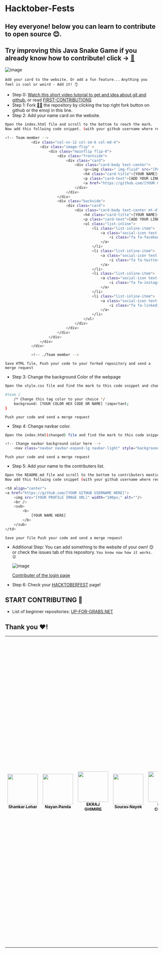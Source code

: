 # Hacktober-Fests

## Hey everyone! below you can learn to contribute to open source 😊.

## Try improving this Java Snake Game if you already know how to contribute! click -> [🐍](https://github.com/ShankarLohar/snakegame)

![image](https://user-images.githubusercontent.com/74100292/194773995-a1fab4a5-5847-4553-9cbb-65d0006619f9.png)

`Add your card to the website. Or add a fun feature...`
`Anything you feel is cool or weird - Add it! 👌`

- Step 0: [Watch this short video tutorial to get and idea about git and github.](https://www.youtube.com/watch?v=8Dd7KRpKeaE&ab_channel=CoderCoder)
  or read [FIRST-CONTRIBUTIONS](https://github.com/firstcontributions/first-contributions)
- Step 1: Fork [👨‍💻](https://github.com/ShankarLohar/Hactober-Fests/fork) the repository by clicking the top right fork button on github or the emoji in this line.
- Step 2: Add your name card on the website.

```bash
Open the index.html file and scroll to the bottom to reach the mark.
Now add this follwing code snippet. (with your github username where required)
```

```bash
<!-- Team member -->
            <div class="col-xs-12 col-sm-6 col-md-4">
                <div class="image-flip" >
                    <div class="mainflip flip-0">
                        <div class="frontside">
                            <div class="card">
                                <div class="card-body text-center">
                                    <p><img class=" img-fluid" src="[PASTE LINK TO YOUR IMAGE]" alt="card image"></p>
                                    <h4 class="card-title">[YOUR NAME]</h4>
                                    <p class="card-text">[ADD YOUR LINE]</p>
                                    <a href="https://github.com/[YOUR GITHUB USERNAME]" class="btn btn-primary btn-sm"><i class="fa fa-plus"></i></a>
                                </div>
                            </div>
                        </div>
                        <div class="backside">
                            <div class="card">
                                <div class="card-body text-center mt-4">
                                    <h4 class="card-title">[YOUR NAME]</h4>
                                    <p class="card-text">[ADD YOUR LINE]</p>
                                    <ul class="list-inline">
                                        <li class="list-inline-item">
                                            <a class="social-icon text-xs-center" target="_blank" href="[YOUR FACEBOOK URL]">
                                                <i class="fa fa-facebook"></i>
                                            </a>
                                        </li>
                                        <li class="list-inline-item">
                                            <a class="social-icon text-xs-center" target="_blank" href="[YOUR TWITTER]">
                                                <i class="fa fa-twitter"></i>
                                            </a>
                                        </li>
                                        <li class="list-inline-item">
                                            <a class="social-icon text-xs-center" target="_blank" href="[YOUR INSTAGRAM]">
                                                <i class="fa fa-instagram"></i>
                                            </a>
                                        </li>
                                        <li class="list-inline-item">
                                            <a class="social-icon text-xs-center" target="_blank" href="[YOUR LINKEDIN]">
                                                <i class="fa fa-linkedin"></i>
                                            </a>
                                        </li>
                                    </ul>
                                </div>
                            </div>
                        </div>
                    </div>
                </div>
            </div>

            <!-- ./Team member -->
```

`Save HTML file, Push your code to your forked repository and send a merge request`

- Step 3: Change the background Color of the webpage

```bash
Open the style.css file and find the mark to this code snippet and change the color.
```

```bash
#team {
    /* Change this tag color to your choice */
    background: [YOUR COLOR HEX CODE OR NAME] !important;
}
```

`Push your code and send a merge request`

- Step 4: Change navbar color.

```bash
Open the index.html(changed) file and find the mark to this code snippet and change the color.
```

```bash
<!-- Change navbar background color here -->
    <nav class="navbar navbar-expand-lg navbar-light" style="background-color: [YOUR COLOR HERE];">
```

`Push your code and send a merge request`

- Step 5: Add your name to the contributers list.

```bash
Open the README.md file and scroll to the bottom to contributers mentions.
Now add this follwing code snippet (with your github username where required.) at the mark.
```

```bash
<td align="center">
<a href="https://github.com/[YOUR GITHUB USERNAME HERE]">
    <img src="[YOUR PROFILE IMAGE URL]" width="100px;" alt=""/>
    <br />
    <sub>
        <b>
            [YOUR NAME HERE]
        </b>
    </sub>
</td>
```

`Save your file Push your code and send a merge request`

- Additional Step: You can add something to the website of your own! 😊 or check the issues tab of this repository.
  `You know now how it works. 😉`

  ![image](https://user-images.githubusercontent.com/74100292/195403113-226ff7f9-0cb2-4105-bd0f-afd7cbd61579.png)

  [Contributer of the login page](https://github.com/sidhrth04)

- Step 6: Check your [HACKTOBERFEST](https://hacktoberfest.com/) page!

## START CONTRIBUTING 👐

- List of beginner repositories: [UP-FOR-GRABS.NET](https://up-for-grabs.net/#/)

## Thank you ❤!

<table>
    <tr>
        <td align="center"><a href="https://github.com/ShankarLohar"><img src="https://avatars.githubusercontent.com/u/74100292?v=4" width="100px;" alt=""/><br /><sub><b>Shankar Lohar</b></sub></td>
        
<td align="center">
<a href="https://github.com/Aestivial">
    <img src="https://avatars.githubusercontent.com/u/69592060?v=4" width="100px;" alt=""/>
    <br />
    <sub>
        <b>
            Nayan Panda
        </b>
    </sub>
</td>
<td align="center">
<a href="https://github.com/ManishGhimire127">
    <img src="https://media-exp1.licdn.com/dms/image/C4D03AQFk6YLBdMG3Iw/profile-displayphoto-shrink_200_200/0/1657109670750?e=2147483647&v=beta&t=A67QXx0h4EW79u3sNwG5HOUIKOVzHMj001nrHl0t9p4" width="100px;" alt=""/>
    <br />
    <sub>
        <b>
            EKRAJ GHIMIRE
        </b>
    </sub>
</td>
<td align="center">
<a href="https://github.com/SOURAV416">
    <img src="https://avatars.githubusercontent.com/u/76432187?v=4" width="100px;" alt=""/>
    <br />
    <sub>
        <b>
        Sourav Nayek
        </b>
    </sub>
</td>
<td align="center">
<a href="https://github.com/HarshChhikara">
    <img src="https://avatars.githubusercontent.com/u/57714331?s=400&u=3b0d068f03a8a8fe019c67627d3f3929f34dd891&v=4" width="100px;" alt=""/>
    <br />
    <sub>
        <b>
            Harsh Chhikara
        </b>
    </sub>
</td>

<td align="center">
<a href="https://github.com/ruds18">
    <img src="https://avatars.githubusercontent.com/u/74107790?s=400&u=ee9472f6552ee2b64ffe38d0a2655de079cf38f2&v=4" width="100px;" alt=""/>
    <br />
    <sub>
        <b>
            Rudransh Khandelwal
        </b>
    </sub>
</td>
<td align="center">
<a href="https://github.com/berlianfatimah">
    <img src="https://media-exp1.licdn.com/dms/image/C4E03AQHc8-zxL3PQDg/profile-displayphoto-shrink_800_800/0/1646882139965?e=1671667200&v=beta&t=mCzq65smqr2vHObBgTObRYFylagF7Fh__9Kd7JFYKj4" width="100px;" alt=""/>
    <br />
    <sub>
        <b>
            Berlian Fatimah
        </b>
    </sub>
</td>

<td align="center">
<a href="https://github.com/shubham404-error">
    <img src="https://media-exp1.licdn.com/dms/image/C4D03AQH7CJ5-uEBnkw/profile-displayphoto-shrink_400_400/0/1662963494688?e=1671667200&v=beta&t=QopetskOKAv5znj_MDqEyc1ma__RU8ZyZWHF9fbnlsw" width="100px;" alt=""/>
    <br />
    <sub>
        <b>
            Shubham Tejani
        </b>
    </sub>
</td>

<td align="center">
<a href="https://github.com/drunkcoder017">
    <img src="https://media-exp1.licdn.com/dms/image/C4D03AQEQu77odbkDqQ/profile-displayphoto-shrink_400_400/0/1615756010213?e=1671667200&v=beta&t=MM27s8-bM78SLsfSkB_HtE55aLPPYg6W-PJ6hDSpS-A" width="100px;" alt=""/>
    <br />
    <sub>
        <b>
            Charchit Jain
        </b>
    </sub>
</td>


<td align="center">
<a href="https://github.com/VAIBHAVSINGHRAJPUT">
    <img src="https://source.boomplaymusic.com/group10/M00/09/01/e8720a49f8a3497facf8a86d7813c374_200_200.jpg" width="100px;" alt=""/>
    <br />
    <sub>
        <b>
        Vaibhav Rajput
        </b>
    </sub>
</td>
<td align="center">
<a href="https://github.com/mchirag2002">
    <img src="https://avatars.githubusercontent.com/mchirag2002" width="100px;" alt=""/>
    <br />
    <sub>
        <b>
            Chirag Mathur
        </b>
    </sub>
</td>
<td align="center">
<a href="https://github.com/Tanuj3662">
    <img src="https://avatars.githubusercontent.com/u/90057479?v=4" width="100px;" alt=""/>
    <br />
    <sub>
        <b>
            Tanuj Kalonia
        </b>
    </sub>
</td>

<td align="center">
<a href="https://github.com/muji-asif">
    <img src="https://avatars.githubusercontent.com/u/115453222?v=4" width="100px;" alt=""/>
    <br />
    <sub>
        <b>
           MUJJI-ASIF
        </b>
    </sub>
</td>
<td align="center">
<a href="https://github.com/Gaurgirl6117">
    <img src="https://avatars.githubusercontent.com/u/107859829?s=400&u=010905b95cfc03017c023a14ea17b4ed18705ca1&v=4" width="100px;" alt=""/>
    <br />
    <sub>
        <b>
            PARINATI GAUR
        </b>
    </sub>
</td>

<td align="center">
<a href="https://github.com/Naveen28101">
    <img src="https://avatars.githubusercontent.com/u/110476246?v=4" width="100px;" alt=""/>
    <br />
    <sub>
        <b>
           Naveen Yadav
        </b>
    </sub>
</td>

<td align="center">
<a href="https://github.com/JOSEPH-JAISON">
    <img src="https://avatars.githubusercontent.com/u/97796343?s=400&u=ec579d758ceeef7c43f8ba10882eca2f1decf52f&v=4" width="1000px;" alt=""/>
    <br />
    <sub>
        <b>
            Joseph Jaison
        </b>
    </sub>
</td>

<td align="center">
<a href="https://github.com/Anirudh-A-V">
    <img src="https://avatars.githubusercontent.com/u/76550448?v=4" width="1000px;" alt=""/>
    <br />
    <sub>
        <b>
            Anirudh A V
        </b>
    </sub>
</td>
  
  <td align="center">
  <a href="https://github.com/itsimmad">
    <img src="https://avatars.githubusercontent.com/u/115941738?v=4" width="100px;" alt=""/>
    <br />
    <sub>
        <b>
            Muhammad Immad
        </b>
    </sub>
  </td>
  
  <td align="center">
<a href="https://github.com/aniketsinha2002">
    <img src="https://avatars.githubusercontent.com/u/97850511?v=4" width="100px;" alt=""/>
    <br />
    <sub>
        <b>
            ANIKET SINHA
        </b>
    </sub>
</td>
    
<td align="center">
<a href="https://github.com/ArbazkhanPathan">
    <img src="https://avatars.githubusercontent.com/u/74857530?v=4" width="100px;" alt=""/>
    <br />
    <sub>
        <b>
            Arbazkhan Pathan
        </b>
    </sub>
</td>    
<td align="center">
<a href="https://github.com/AbhishekTesla">
    <img src="https://scitechdaily.com/images/Cats-Eye-Nebula-NGC-6543.jpg" width="100px;" alt=""/>
    <br />
    <sub>
        <b>
            Abhishek Jaiswar
        </b>
    </sub>
</td>
   <td align="center">
<a href="https://github.com/vatsal-agarwal-20">
    <img src="https://avatars.githubusercontent.com/u/80644981?v=4" width="100px;" alt=""/>
    <br />
    <sub>
        <b>
            Vatsal Agarwal
        </b>
    </sub>
</td> 
<td align="center">
<a href="https://github.com/AmanTiwari19">
    <img src="https://avatars.githubusercontent.com/u/114856408?v=4" width="100px;" alt=""/>
    <br />
    <sub>
        <b>
            Aman Tiwari
        </b>
    </sub>
</td>
  
<td align="center">
<a href="https://github.com/Soumyadip-roy">
    <img src="https://avatars.githubusercontent.com/u/85121861" width="100px;" alt=""/>
    <br />
    <sub>
        <b>
            Soumyadip Roy
        </b>
    </sub>
</td>
    
<td align="center">
<a href="https://github.com/aryankashyap7">
    <img src="https://avatars.githubusercontent.com/u/75727351?" width="100px;" alt=""/>
    <br />
    <sub>
        <b>
            Aryan Kashyap
        </b>
    </sub>
</td>

 <td align="center">
<a href="https://github.com/sarcasvik">
    <img src="https://avatars.githubusercontent.com/u/72884440?v=4" width="100px;" alt=""/>
    <br />
    <sub>
        <b>
        Satvik Maheshwari
                </b>
    </sub>
</td>
 
<td align="center">
<a href="https://github.com/KHUSHI2107">
    <img src="https://avatars.githubusercontent.com/u/65617775" width="100px;" alt=""/>
    <br />
    <sub>
        <b>
            Khushi Gupta
        </b>
    </sub>
</td>


<td align="center">
<a href="https://github.com/ravithemore">
    <img src="https://avatars.githubusercontent.com/u/87522195?v=4" width="100px;" alt=""/>
    <br />
    <sub>
        <b>
            Ravi M Damor
        </b>
    </sub>
</td>
  
  <td align="center">
<a href="https://github.com/Sejal-shh">
    <img src="https://avatars.githubusercontent.com/u/92288027?v=4" width="100px;" alt=""/>
    <br />
    <sub>
        <b>
            SEJAL SHRIVASTAVA
        </b>
    </sub>
</td>
<td align="center">
<a href="https://github.com/Devansh-Walia">
    <img src="https://avatars.githubusercontent.com/u/57324289?v=4" width="100px;" alt=""/>
    <br />
    <sub>
        <b>
            Devansh walia
        </b>
    </sub>
</td>
<td align="center">
<a href="https://github.com/quangpro1610">
    <img src="https://avatars.githubusercontent.com/u/26484750?v=4" width="100px;" alt=""/>
    <br />
    <sub>
        <b>
            QUANG HOANG
        </b>
    </sub>
</td>
  
<td align="center">
<a href="https://github.com/prajwolgautam56">
    <img src="https://twitter.com/Prajwolgautam0/photo" width="100px;" alt=""/>
    <br />
    <sub>
        <b>
            Prajwol Gautam
        </b>
    </sub>
</td>
  <!--Contributor -->
  <td align="center">
<a href="https://github.com/rajksd01">
    <img src="https://res.cloudinary.com/practicaldev/image/fetch/s--nIjkn7YE--/c_fill,f_auto,fl_progressive,h_320,q_auto,w_320/https://dev-to-uploads.s3.amazonaws.com/uploads/user/profile_image/551600/6574637b-36bc-47e7-922a-46b375e249bf.jpeg" width="100px;" alt="raj-kasaudhan"/>
    <br />
    <sub>
        <b>
           Raj Kasaudhan
        </b>
    </sub>
</td
<!-- Add your snippet here -->
  <td align="center">
<a href="https://github.com/TheCodeAlpha26 ">
    <img src="https://twitter.com/TheCodeAlpha1/photo" width="100px;" alt="Alok Khansali"/>
    <br />
    <sub>
        <b>
           Alok Khansali
        </b>
    </sub>
</td
 </tr>

</table>
